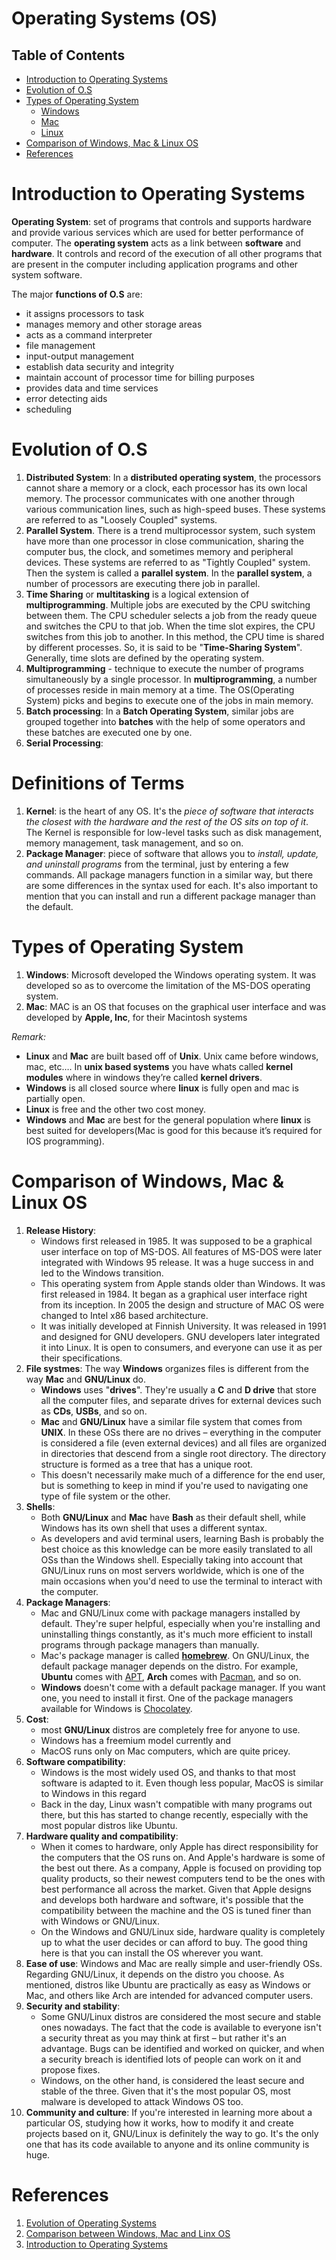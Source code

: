 # Operating Systems (OS)

## Table of Contents
- [Introduction to Operating Systems](#Introduction-to-Operating-Systems)
- [Evolution of O.S](#Evolution-of-O.S)
- [Types of Operating System](#Types-of-Operating-System)
   - [Windows]()
   - [Mac]()
   - [Linux](https://github.com/nyangweso-rodgers/Computer_Science_Concepts/tree/master/Operating_Systems_and_Command_Line/Linux)
- [Comparison of Windows, Mac & Linux OS](#Comparison-of-Windows,-Mac-&-Linux-OS)
- [References](#References)

# Introduction to Operating Systems
__Operating System__: set of programs that controls and supports hardware and provide various services which are used for better performance of computer. The __operating system__ acts as a link between __software__ and __hardware__. It controls and record of the execution of all other programs that are present in the computer including application programs and other system software. 

The major __functions of O.S__ are:
- it assigns processors to task
- manages memory and other storage areas
- acts as a command interpreter
- file management
- input-output management
- establish data security and integrity
- maintain account of processor time for billing purposes
- provides data and time services
- error detecting aids
- scheduling

# Evolution of O.S
1. __Distributed System__: In a __distributed operating system__, the processors cannot share a memory or a clock, each processor has its own local memory. The processor communicates with one another through various communication lines, such as high-speed buses. These systems are referred to as "Loosely Coupled" systems.
2. __Parallel System__. There is a trend multiprocessor system, such system have more than one processor in close communication, sharing the computer bus, the clock, and sometimes memory and peripheral devices. These systems are referred to as "Tightly Coupled" system. Then the system is called a __parallel system__. In the __parallel system__, a number of processors are executing there job in parallel.
3. __Time Sharing__ or __multitasking__ is a logical extension of __multiprogramming__. Multiple jobs are executed by the CPU switching between them. The CPU scheduler selects a job from the ready queue and switches the CPU to that job. When the time slot expires, the CPU switches from this job to another. In this method, the CPU time is shared by different processes. So, it is said to be "__Time-Sharing System__". Generally, time slots are defined by the operating system.
4. __Multiprogramming__ - technique to execute the number of programs simultaneously by a single processor.  In __multiprogramming__, a number of processes reside in main memory at a time. The OS(Operating System) picks and begins to execute one of the jobs in main memory. 
5. __Batch processing__: In a __Batch Operating System__, similar jobs are grouped together into __batches__ with the help of some operators and these batches are executed one by one.
6. __Serial Processing__:

# Definitions of Terms
1. __Kernel__: is the heart of any OS. It's the _piece of software that interacts the closest with the hardware and the rest of the OS sits on top of it_. The Kernel is responsible for low-level tasks such as disk management, memory management, task management, and so on.
2. __Package Manager__: piece of software that allows you to _install, update, and uninstall programs_ from the terminal, just by entering a few commands. All package managers function in a similar way, but there are some differences in the syntax used for each. It's also important to mention that you can install and run a different package manager than the default.

# Types of Operating System
1. __Windows__: Microsoft developed the Windows operating system. It was developed so as to overcome the limitation of the MS-DOS operating system.
2. __Mac__: MAC is an OS that focuses on the graphical user interface and was developed by __Apple, Inc__, for their Macintosh systems

_Remark:_
* __Linux__ and __Mac__ are built based off of __Unix__. Unix came before windows, mac, etc…. In __unix based systems__ you have whats called __kernel modules__ where in windows they’re called __kernel drivers__.
* __Windows__ is all closed source where __linux__ is fully open and mac is partially open.
* __Linux__ is free and the other two cost money.
* __Windows__ and __Mac__ are best for the general population where __linux__ is best suited for developers(Mac is good for this because it’s required for IOS programming).

# Comparison of Windows, Mac & Linux OS
1. __Release History__:
   - Windows first released in 1985. It was supposed to be a graphical user interface on top of MS-DOS. All features of MS-DOS were later integrated with Windows 95 release. It was a huge success in and led to the Windows transition.
   - This operating system from Apple stands older than Windows. It was first released in 1984. It began as a graphical user interface right from its inception. In 2005 the design and structure of MAC OS were changed to Intel x86 based architecture.
   - It was initially developed at Finnish University. It was released in 1991 and designed for GNU developers. GNU developers later integrated it into Linux. It is open to consumers, and everyone can use it as per their specifications.
2. __File systmes__: The way __Windows__ organizes files is different from the way __Mac__ and __GNU/Linux__ do. 
   - __Windows__ uses "__drives__". They're usually a __C__ and __D drive__ that store all the computer files, and separate drives for external devices such as __CDs__, __USBs__, and so on.
   - __Mac__ and __GNU/Linux__ have a similar file system that comes from __UNIX__. In these OSs there are no drives – everything in the computer is considered a file (even external devices) and all files are organized in directories that descend from a single root directory. The directory structure is formed as a tree that has a unique root.
   - This doesn't necessarily make much of a difference for the end user, but is something to keep in mind if you're used to navigating one type of file system or the other.
3. __Shells__: 
   - Both __GNU/Linux__ and __Mac__ have __Bash__ as their default shell, while Windows has its own shell that uses a different syntax. 
   - As developers and avid terminal users, learning Bash is probably the best choice as this knowledge can be more easily translated to all OSs than the Windows shell. Especially taking into account that GNU/Linux runs on most servers worldwide, which is one of the main occasions when you'd need to use the terminal to interact with the computer.
4. __Package Managers__: 
   - Mac and GNU/Linux come with package managers installed by default. They're super helpful, especially when you're installing and uninstalling things constantly, as it's much more efficient to install programs through package managers than manually. 
   - Mac's package manager is called __[homebrew](https://brew.sh/)__. On GNU/Linux, the default package manager depends on the distro. For example, __Ubuntu__ comes with [APT](https://ubuntu.com/server/docs/package-management), __Arch__ comes with [Pacman](https://wiki.archlinux.org/title/pacman), and so on.
   - __Windows__ doesn't come with a default package manager. If you want one, you need to install it first. One of the package managers available for Windows is [Chocolatey](https://docs.chocolatey.org/en-us/).
5. __Cost__:
   - most __GNU/Linux__ distros are completely free for anyone to use. 
   - Windows has a freemium model currently and 
   - MacOS runs only on Mac computers, which are quite pricey.
6. __Software compatibility__:
   - Windows is the most widely used OS, and thanks to that most software is adapted to it. Even though less popular, MacOS is similar to Windows in this regard
   - Back in the day, Linux wasn't compatible with many programs out there, but this has started to change recently, especially with the most popular distros like Ubuntu.
7. __Hardware quality and compatibility__:
   - When it comes to hardware, only Apple has direct responsibility for the computers that the OS runs on. And Apple's hardware is some of the best out there. As a company, Apple is focused on providing top quality products, so their newest computers tend to be the ones with best performance all across the market. Given that Apple designs and develops both hardware and software, it's possible that the compatibility between the machine and the OS is tuned finer than with Windows or GNU/Linux.
   - On the Windows and GNU/Linux side, hardware quality is completely up to what the user decides or can afford to buy. The good thing here is that you can install the OS wherever you want.
8. __Ease of use__: Windows and Mac are really simple and user-friendly OSs. Regarding GNU/Linux, it depends on the distro you choose. As mentioned, distros like Ubuntu are practically as easy as Windows or Mac, and others like Arch are intended for advanced computer users.
9. __Security and stability__: 
   - Some GNU/Linux distros are considered the most secure and stable ones nowadays. The fact that the code is available to everyone isn't a security threat as you may think at first – but rather it's an advantage. Bugs can be identified and worked on quicker, and when a security breach is identified lots of people can work on it and propose fixes.
   - Windows, on the other hand, is considered the least secure and stable of the three. Given that it's the most popular OS, most malware is developed to attack Windows OS too.
10. __Community and culture__: If you're interested in learning more about a particular OS, studying how it works, how to modify it and create projects based on it, GNU/Linux is definitely the way to go. It's the only one that has its code available to anyone and its online community is huge.


# References
1. [Evolution of Operating Systems](https://www.notesjam.com/2017/09/evolution-of-operating-system.html)
2. [Comparison between Windows, Mac and Linx OS](https://www.educba.com/linux-vs-mac-vs-windows/)
3. [Introduction to Operating Systems](https://www.freecodecamp.org/news/an-introduction-to-operating-systems/)